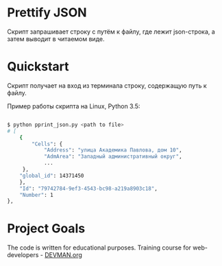 # Prettify JSON

Скрипт запрашивает строку с путём к файлу, где лежит json-строка, а затем выводит в читаемом виде.

# Quickstart

Скрипт получает на вход из терминала строку, содержащую путь к файлу. 

Пример работы скрипта на Linux, Python 3.5:

```bash

$ python pprint_json.py <path to file>
# [
    {
        "Cells": {
            "Address": "улица Академика Павлова, дом 10",
            "AdmArea": "Западный административный округ",
            ...
     },
    "global_id": 14371450
    },
    "Id": "79742784-9ef3-4543-bc98-a219a8903c18",
    "Number": 1
},

```

# Project Goals

The code is written for educational purposes. Training course for web-developers - [DEVMAN.org](https://devman.org)
